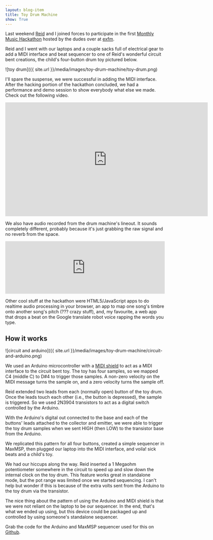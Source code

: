 ```yaml
---
layout: blog-item
title: Toy Drum Machine
show: True
---
```


Last weekend [Reid](http://www.reidbingham.com) and I joined forces to participate in the first [Monthly Music Hackathon](http://monthlymusichackathon.org/) hosted by the dudes over at [exfm](http://ex.fm).

Reid and I went with our laptops and a couple sacks full of electrical gear to add a MIDI interface and beat sequencer to one of Reid's wonderful circuit bent creations, the child's four-button drum toy pictured below.

![toy drum]({{ site.url }}/media/images/toy-drum-machine/toy-drum.png)

I'll spare the suspense, we were successful in adding the MIDI interface. After the hacking portion of the hackathon concluded, we had a performance and demo session to show everybody what else we made. Check out the following video.

<iframe width="640" height="360" src="https://www.youtube.com/embed/4MBHX4e2kkA?feature=player_detailpage" frameborder="0" allowfullscreen></iframe>

We also have audio recorded from the drum machine's lineout. It sounds completely different, probably because it's just grabbing the raw signal and no reverb from the space.

<iframe width="100%" height="166" scrolling="no" frameborder="no" src="http://w.soundcloud.com/player/?url=http%3A%2F%2Fapi.soundcloud.com%2Ftracks%2F54595215&show_artwork=true"></iframe>

Other cool stuff at the hackathon were HTML5/JavaScript apps to do realtime audio processing in your browser, an app to map one song's timbre onto another song's pitch (??? crazy stuff), and, my favourite, a web app that drops a beat on the Google translate robot voice rapping the words you type.

How it works
------------

![circuit and arduino]({{ site.url }}/media/images/toy-drum-machine/circuit-and-arduino.png)

We used an Arduino microcontroller with a [MIDI shield](https://www.sparkfun.com/products/9595) to act as a MIDI interface to the circuit bent toy. The toy has four samples, so we mapped C4 (middle C) to D#4 to trigger those samples. A non-zero velocity on the MIDI message turns the sample on, and a zero velocity turns the sample off.

Reid extended two leads from each (normally open) button of the toy drum. Once the leads touch each other (i.e., the button is depressed), the sample is triggered. So we used 2N3904 transistors to act as a digital switch controlled by the Arduino.

With the Arduino's digital out connected to the base and each of the buttons' leads attached to the collector and emitter, we were able to trigger the toy drum samples when we sent HIGH (then LOW) to the transistor base from the Arduino.

We replicated this pattern for all four buttons, created a simple sequencer in MaxMSP, then plugged our laptop into the MIDI interface, and voila! sick beats and a child's toy.

We had our hiccups along the way. Reid inserted a 1 Megaohm potentiometer somewhere in the circuit to speed up and slow down the internal clock on the toy drum. This feature works great in standalone mode, but the pot range was limited once we started sequencing. I can't help but wonder if this is because of the extra volts sent from the Arduino to the toy drum via the transistor.

The nice thing about the pattern of using the Arduino and MIDI shield is that we were not reliant on the laptop to be our sequencer. In the end, that's what we ended up using, but this device could be packaged up and controlled by using someone's standalone sequencer.

Grab the code for the Arduino and MaxMSP sequencer used for this on [Github](https://github.com/boxysean/ToyDrumMachine).

